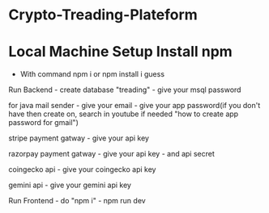 # Crypto-Treading-Plateform

# Local Machine Setup Install npm 
- With command npm i or npm install i guess
  
Run Backend
	- create database "treading"
	- give your msql password

for java mail sender
	- give your email
	- give your app password(if you don't have then create on, search in youtube if needed "how to create app password for gmail")

stripe payment gatway
	- give your api key

razorpay payment gatway
	- give your api key 
	- and api secret

coingecko api
	- give your coingecko api key

gemini api
	- give your gemini api key

Run Frontend
	- do "npm i"
	- npm run dev

